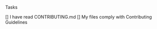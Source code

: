 <!--- Describe your changes -->

Tasks

[] I have read CONTRIBUTING.md
[] My files comply with Contributing Guidelines